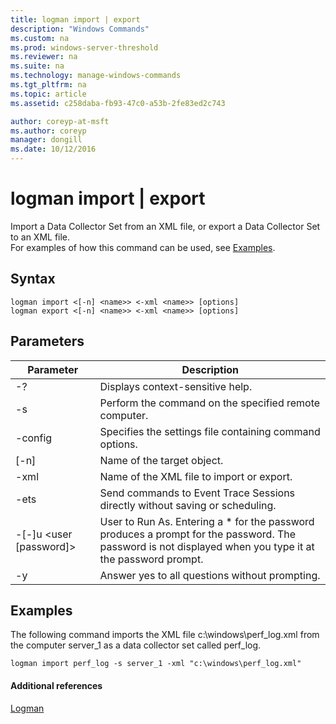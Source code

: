 ```yaml
---
title: logman import | export
description: "Windows Commands"
ms.custom: na
ms.prod: windows-server-threshold
ms.reviewer: na
ms.suite: na
ms.technology: manage-windows-commands
ms.tgt_pltfrm: na
ms.topic: article
ms.assetid: c258daba-fb93-47c0-a53b-2fe83ed2c743

author: coreyp-at-msft
ms.author: coreyp
manager: dongill
ms.date: 10/12/2016
---
```

# logman import | export
Import a Data Collector Set from an XML file, or export a Data Collector Set to an XML file.  
For examples of how this command can be used, see [Examples](#BKMK_examples).  
## Syntax  
```  
logman import <[-n] <name>> <-xml <name>> [options]  
logman export <[-n] <name>> <-xml <name>> [options]  
```  
## Parameters  
|Parameter|Description|  
|-------------|---------------|  
|-?|Displays context-sensitive help.|  
|-s <computer name>|Perform the command on the specified remote computer.|  
|-config <value>|Specifies the settings file containing command options.|  
|[-n] <name>|Name of the target object.|  
|-xml <name>|Name of the XML file to import or export.|  
|-ets|Send commands to Event Trace Sessions directly without saving or scheduling.|  
|-[-]u <user [password]>|User to Run As. Entering a * for the password produces a prompt for the password. The password is not displayed when you type it at the password prompt.|  
|-y|Answer yes to all questions without prompting.|  
## <a name="BKMK_examples"></a>Examples  
The following command imports the XML file c:\windows\perf_log.xml from the computer server_1 as a data collector set called perf_log.  
```  
logman import perf_log -s server_1 -xml "c:\windows\perf_log.xml"  
```  
#### Additional references  
[Logman](Logman.md)  
